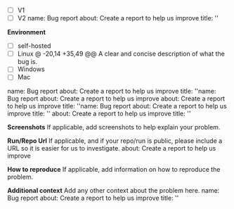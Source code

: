 
- [ ] V1
- [ ] V2
name: Bug report
about: Create a report to help us improve
title: ''

**Environment**
- [ ] self-hosted
- [ ] Linux
@ -20,14 +35,49 @@ A clear and concise description of what the bug is.
- [ ] Windows
- [ ] Mac

name: Bug report
about: Create a report to help us improve
title: ''name: Bug report
about: Create a report to help us improve
about: Create a report to help us improve
title: ''name: Bug report
about: Create a report to help us improve
title: ''
about: Create a report to help us improve
title: ''

**Screenshots**
If applicable, add screenshots to help explain your problem.

**Run/Repo Url**
If applicable, and if your repo/run is public, please include a URL so it is easier for us to investigate.
about: Create a report to help us improve

**How to reproduce**
If applicable, add information on how to reproduce the problem.

**Additional context**
Add any other context about the problem here.
name: Bug report
about: Create a report to help us improve
title: ''
